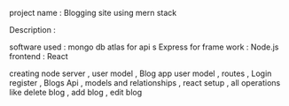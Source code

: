 project name : Blogging site using mern stack 

Description : 

software used : mongo db atlas 
for api s Express 
for frame work : Node.js
frontend : React 


creating node server , user model , Blog app user model , routes , Login register , Blogs Api , models and relationships , react setup , all operations like delete blog , add blog , edit blog 
